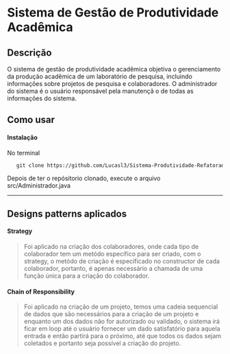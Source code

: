 # Sistema de Gestão de Produtividade Acadêmica

## Descrição

O sistema de gestão de produtividade acadêmica objetiva o gerenciamento da produção acadêmica de um laboratório de pesquisa, incluindo informações sobre projetos de pesquisa e colaboradores. O administrador do sistema é o usuário responsável pela manutençã o de todas as informações do sistema.

## Como usar

#### Instalação

No terminal

```html
   git clone https://github.com/Lucasl3/Sistema-Produtividade-Refatorado.git
```

 Depois de ter o repósitorio clonado, execute o arquivo src/Administrador.java

---

## Designs patterns aplicados
#### Strategy
> Foi aplicado na criação dos colaboradores, onde cada tipo de colaborador tem um metódo específico para ser criado, com o strategy, o metódo de criação é especificado no constructor de cada colaborador, portanto, é apenas necessário a chamada de uma função única para a criação do colaborador.
#### Chain of Responsibility
> Foi aplicado na criação de um projeto, temos uma cadeia sequencial de dados que são necessários para a criação de um projeto e enquanto um dos dados não for autorizado ou validado, o sistema irá ficar em loop até o usuário fornecer um dado satisfatório para aquela entrada e então partirá para o próximo, até que todos os dados sejam coletados e portanto seja possível a criação do projeto.
